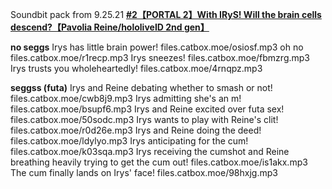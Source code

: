 Soundbit pack from 9.25.21 [**\#2【PORTAL 2】With IRyS! Will the brain cells descend?【Pavolia Reine/hololiveID 2nd gen】**](https://www.youtube.com/watch?v=Z4qdYj6_YaM)

**no seggs**
Irys has little brain power!
files.catbox.moe/osiosf.mp3
oh no
files.catbox.moe/r1recp.mp3
Irys sneezes!
files.catbox.moe/fbmzrg.mp3
Irys trusts you wholeheartedly!
files.catbox.moe/4rnqpz.mp3

**seggss (futa)**
Irys and Reine debating whether to smash or not!
files.catbox.moe/cwb8j9.mp3
Irys admitting she's an m!
files.catbox.moe/bsupf6.mp3
Irys and Reine excited over futa sex!
files.catbox.moe/50sodc.mp3
Irys wants to play with Reine's clit!
files.catbox.moe/r0d26e.mp3
Irys and Reine doing the deed!
files.catbox.moe/ldylyo.mp3
Irys anticipating for the cum!
files.catbox.moe/k03sqa.mp3
Irys receiving the cumshot and Reine breathing heavily trying to get the cum out!
files.catbox.moe/is1akx.mp3
The cum finally lands on Irys' face!
files.catbox.moe/98hxjg.mp3
